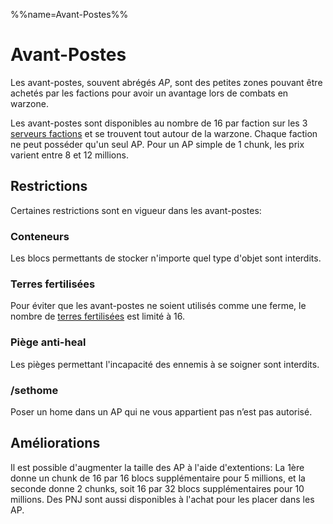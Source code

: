 %%name=Avant-Postes%%

# Avant-Postes

Les avant-postes, souvent abrégés *AP*, sont des petites zones pouvant être achetés par les factions pour avoir un avantage lors de combats en warzone.

Les avant-postes sont disponibles au nombre de 16 par faction sur les 3 [serveurs factions](https://histeria.fr/wiki/mondes/faction-servers) et se trouvent tout autour de la warzone. Chaque faction ne peut posséder qu'un seul AP.
Pour un AP simple de 1 chunk, les prix varient entre 8 et 12 millions.

## Restrictions

Certaines restrictions sont en vigueur dans les avant-postes:

### Conteneurs
Les blocs permettants de stocker n'importe quel type d'objet sont interdits.

### Terres fertilisées
Pour éviter que les avant-postes ne soient utilisés comme une ferme, le nombre de [terres fertilisées](https://histeria.fr/wiki/blocs/fertilized-dirt) est limité à 16.

### Piège anti-heal
Les pièges permettant l'incapacité des ennemis à se soigner sont interdits.
 
### /sethome
Poser un home dans un AP qui ne vous appartient pas n’est pas autorisé.


## Améliorations

Il est possible d'augmenter la taille des AP à l'aide d'extentions: La 1ère donne un chunk de 16 par 16 blocs supplémentaire pour 5 millions, et la seconde donne 2 chunks, soit 16 par 32 blocs supplémentaires pour 10 millions.
Des PNJ sont aussi disponibles à l'achat pour les placer dans les AP.
